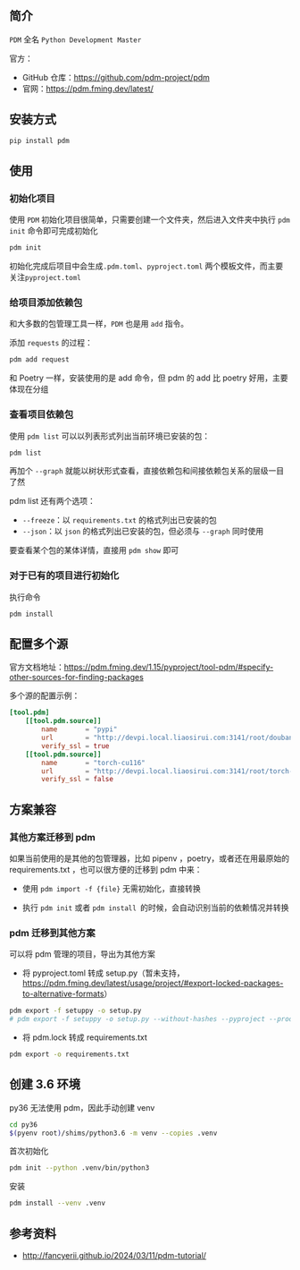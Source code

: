 ## 简介

`PDM` 全名 `Python Development Master`

官方：

- GitHub 仓库：<https://github.com/pdm-project/pdm>
- 官网：<https://pdm.fming.dev/latest/>

## 安装方式

```bash
pip install pdm
```

## 使用

### 初始化项目

使用 `PDM` 初始化项目很简单，只需要创建一个文件夹，然后进入文件夹中执行 `pdm init` 命令即可完成初始化

```bash
pdm init
```

初始化完成后项目中会生成`.pdm.toml`、`pyproject.toml` 两个模板文件，而主要关注`pyproject.toml`

### 给项目添加依赖包

和大多数的包管理工具一样，`PDM` 也是用 `add` 指令。

添加 `requests` 的过程：

```bash
pdm add request
```

和 Poetry 一样，安装使用的是 add 命令，但 pdm 的 add 比 poetry 好用，主要体现在分组

### 查看项目依赖包

使用 `pdm list` 可以以列表形式列出当前环境已安装的包：

```bash
pdm list
```

再加个 `--graph` 就能以树状形式查看，直接依赖包和间接依赖包关系的层级一目了然

pdm list 还有两个选项：

- `--freeze`：以 `requirements.txt` 的格式列出已安装的包
- `--json`：以 `json` 的格式列出已安装的包，但必须与 `--graph` 同时使用

要查看某个包的某体详情，直接用 `pdm show` 即可

### 对于已有的项目进行初始化

执行命令

```bash
pdm install
```

## 配置多个源

官方文档地址：<https://pdm.fming.dev/1.15/pyproject/tool-pdm/#specify-other-sources-for-finding-packages>

多个源的配置示例：

```toml
[tool.pdm]
    [[tool.pdm.source]]
        name       = "pypi"
        url        = "http://devpi.local.liaosirui.com:3141/root/douban/+simple/"
        verify_ssl = true
    [[tool.pdm.source]]
        name       = "torch-cu116"
        url        = "http://devpi.local.liaosirui.com:3141/root/torch-cu116/+simple/"
        verify_ssl = false

```

## 方案兼容

### 其他方案迁移到 pdm

如果当前使用的是其他的包管理器，比如 pipenv ，poetry，或者还在用最原始的 requirements.txt ，也可以很方便的迁移到 pdm 中来：

- 使用 `pdm import -f {file}` 无需初始化，直接转换

- 执行 `pdm init` 或者 `pdm install `的时候，会自动识别当前的依赖情况并转换

### pdm 迁移到其他方案

可以将 pdm 管理的项目，导出为其他方案

- 将 pyproject.toml 转成 setup.py（暂未支持，<https://pdm.fming.dev/latest/usage/project/#export-locked-packages-to-alternative-formats>）

```bash
pdm export -f setuppy -o setup.py
# pdm export -f setuppy -o setup.py --without-hashes --pyproject --prod
```

- 将 pdm.lock 转成 requirements.txt

```bash
pdm export -o requirements.txt
```

## 创建 3.6 环境

py36 无法使用 pdm，因此手动创建 venv

```bash
cd py36
$(pyenv root)/shims/python3.6 -m venv --copies .venv
```

首次初始化

```bash
pdm init --python .venv/bin/python3
```

安装

```bash
pdm install --venv .venv
```

## 参考资料

- <http://fancyerii.github.io/2024/03/11/pdm-tutorial/>
